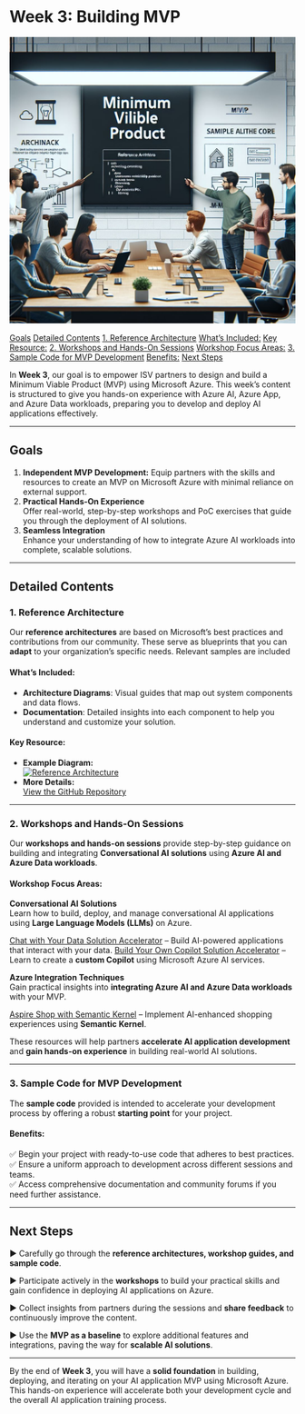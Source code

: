 # Week 3: Building MVP

![MVP Illustration](image.png)


[Goals](#goals)
[Detailed Contents](#detailed-contents)
  [1. Reference Architecture](#1-reference-architecture)
    [What’s Included:](#whats-included)
    [Key Resource:](#key-resource)
  [2. Workshops and Hands-On Sessions](#2-workshops-and-hands-on-sessions)
    [Workshop Focus Areas:](#workshop-focus-areas)
  [3. Sample Code for MVP Development](#3-sample-code-for-mvp-development)
    [Benefits:](#benefits)
[Next Steps](#next-steps)


In **Week 3**, our goal is to empower ISV partners to design and build a Minimum Viable Product (MVP) using Microsoft Azure. This week’s content is structured to give you hands-on experience with Azure AI, Azure App, and Azure Data workloads, preparing you to develop and deploy AI applications effectively.

---

## Goals

1. **Independent MVP Development:**
   Equip partners with the skills and resources to create an MVP on Microsoft Azure with minimal reliance on external support.
2. **Practical Hands-On Experience**  
   Offer real-world, step-by-step workshops and PoC exercises that guide you through the deployment of AI solutions.
3. **Seamless Integration**  
   Enhance your understanding of how to integrate Azure AI workloads into complete, scalable solutions.

---

## Detailed Contents

### 1. Reference Architecture

Our **reference architectures** are based on Microsoft’s best practices and contributions from our community. These serve as blueprints that you can **adapt** to your organization’s specific needs. Relevant samples are included 

#### What’s Included:
- **Architecture Diagrams**: Visual guides that map out system components and data flows.
- **Documentation**: Detailed insights into each component to help you understand and customize your solution.

#### Key Resource:
- **Example Diagram:**  
  [![Reference Architecture](https://github.com/user-attachments/assets/b7266bee-1b47-401e-9898-20d290cb1291)](https://github.com/Azure-Samples/chat-with-your-data-solution-accelerator/blob/d56f09816f01d70b76041789adfd3d9173b903da/docs/images/cwyd-solution-architecture.png)
- **More Details:**  
  [View the GitHub Repository](https://github.com/Azure-Samples/chat-with-your-data-solution-accelerator)

---

### 2. Workshops and Hands-On Sessions  

Our **workshops and hands-on sessions** provide step-by-step guidance on building and integrating **Conversational AI solutions** using **Azure AI and Azure Data workloads**.  

#### Workshop Focus Areas:
**Conversational AI Solutions**  
Learn how to build, deploy, and manage conversational AI applications using **Large Language Models (LLMs)** on Azure.  

[Chat with Your Data Solution Accelerator](https://github.com/Azure-Samples/chat-with-your-data-solution-accelerator) – Build AI-powered applications that interact with your data.
[Build Your Own Copilot Solution Accelerator](https://github.com/microsoft/Build-your-own-copilot-Solution-Accelerator) – Learn to create a **custom Copilot** using Microsoft Azure AI services.

**Azure Integration Techniques**  
Gain practical insights into **integrating Azure AI and Azure Data workloads** with your MVP.  

[Aspire Shop with Semantic Kernel](https://github.com/vicperdana/AspireShopWithSK) – Implement AI-enhanced shopping experiences using **Semantic Kernel**.

These resources will help partners **accelerate AI application development** and **gain hands-on experience** in building real-world AI solutions.  


---

### 3. Sample Code for MVP Development

The **sample code** provided is intended to accelerate your development process by offering a robust **starting point** for your project.

#### Benefits:
:white_check_mark: Begin your project with ready-to-use code that adheres to best practices. <br/>
:white_check_mark: Ensure a uniform approach to development across different sessions and teams.<br/>
:white_check_mark: Access comprehensive documentation and community forums if you need further assistance.


---

## Next Steps

:arrow_forward: Carefully go through the **reference architectures, workshop guides, and sample code**.

:arrow_forward: Participate actively in the **workshops** to build your practical skills and gain confidence in deploying AI applications on Azure.

:arrow_forward: Collect insights from partners during the sessions and **share feedback** to continuously improve the content.

:arrow_forward: Use the **MVP as a baseline** to explore additional features and integrations, paving the way for **scalable AI solutions**.

---

By the end of **Week 3**, you will have a **solid foundation** in building, deploying, and iterating on your AI application MVP using Microsoft Azure. This hands-on experience will accelerate both your development cycle and the overall AI application training process.

